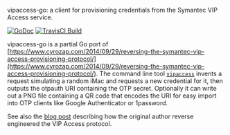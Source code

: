 vipaccess-go: a client for provisioning credentials from the Symantec VIP Access service.

[![GoDoc](https://godoc.org/github.com/athomason/vipaccess-go?status.png)](https://godoc.org/github.com/athomason/vipaccess-go)
[![TravisCI Build](https://travis-ci.org/athomason/vipaccess-go.svg)](https://travis-ci.org/athomason/vipaccess-go)

vipaccess-go is a partial Go port of [https://www.cyrozap.com/2014/09/29/reversing-the-symantec-vip-access-provisioning-protocol/](https://www.cyrozap.com/2014/09/29/reversing-the-symantec-vip-access-provisioning-protocol/). The command line tool [`vipaccess`](cmd/vipaccess) invents a request simulating a random iMac and requests a new credential for it, then outputs the otpauth URI containing the OTP secret. Optionally it can write out a PNG file containing a QR code that encodes the URI for easy import into OTP clients like Google Authenticator or 1password.

See also the [blog post](https://www.cyrozap.com/2014/09/29/reversing-the-symantec-vip-access-provisioning-protocol/) describing how the original author reverse engineered the VIP Access protocol.
